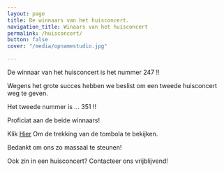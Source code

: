 ```yaml
---
layout: page
title: De winnaars van het huisconcert.
navigation_title: Winaars van het huisconcert
permalink: /huisconcert/
button: false
cover: "/media/opnamestudio.jpg"

---
```


De winnaar van het huisconcert is het nummer  247 !!

Wegens het grote succes hebben we beslist om een tweede huisconcert weg te geven.

Het tweede nummer is ...  351 !!


Proficiat aan de beide winnaars!

Klik [Hier](https://www.youtube.com/watch?v=H7SOpYkb8CI "Video-tomola-trekking") Om de trekking van de tombola te bekijken.

Bedankt om ons zo massaal te steunen!

Ook zin in een huisconcert? Contacteer ons vrijblijvend!